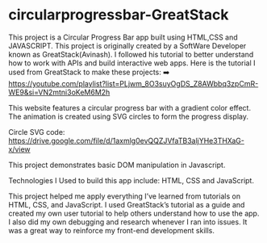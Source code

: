 
# circularprogressbar-GreatStack 

This project is a Circular Progress Bar app built using HTML,CSS and JAVASCRIPT. This project is originally created by a SoftWare Developer known as GreatStack(Avinash). I followed his tutorial to better understand how to work with APIs and build interactive web apps. Here is the tutorial I used from GreatStack to make these projects:
  ➡️ https://youtube.com/playlist?list=PLjwm_8O3suyOgDS_Z8AWbbq3zpCmR-WE9&si=VN2mtni3oKeM6M2h

This website features a circular progress bar with a gradient color effect. The animation is created using SVG circles to form the progress display.

Circle SVG code: https://drive.google.com/file/d/1axmlg0evQQZJVfaTB3aljYHe3THXaG-x/view


This project demonstrates basic DOM manipulation in Javascript.

Technologies I Used to build this app include: HTML, CSS and JavaScript.

This project helped me apply everything I’ve learned from tutorials on HTML, CSS, and JavaScript. I used GreatStack’s tutorial as a guide and created my own user tutorial to help others understand how to use the app. I also did my own debugging and research whenever I ran into issues. It was a great way to reinforce my front-end development skills.


